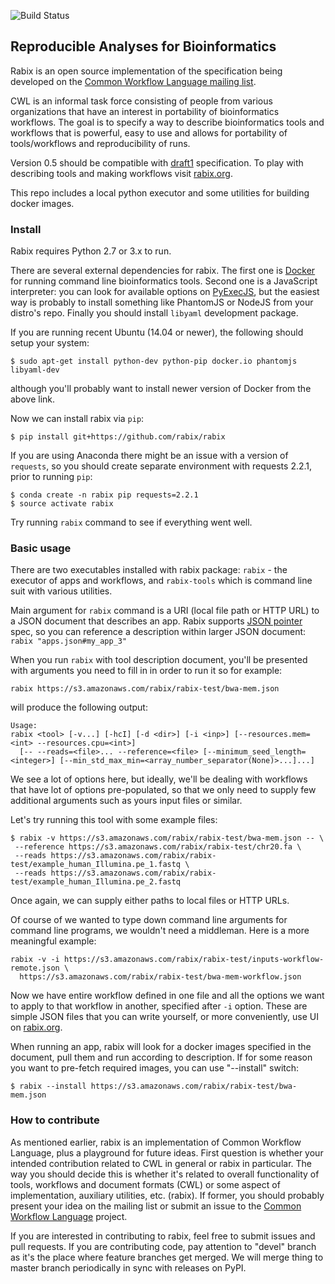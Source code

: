 ![Build Status](https://travis-ci.org/rabix/rabix.svg?branch=devel)

## Reproducible Analyses for Bioinformatics

Rabix is an open source implementation of the specification being developed on the
[Common Workflow Language mailing list](https://groups.google.com/forum/#!forum/common-workflow-language).

CWL is an informal task force consisting of people from various organizations
that have an interest in portability of bioinformatics workflows.
The goal is to specify a way to describe bioinformatics tools and workflows that is powerful,
easy to use and allows for portability of tools/workflows and reproducibility of runs.

Version 0.5 should be compatible with
[draft1](https://github.com/common-workflow-language/common-workflow-language/blob/draft-1/specification/tool-description.md)
specification.
To play with describing tools and making workflows visit [rabix.org](http://rabix.org).

This repo includes a local python executor and some utilities for building docker images.


### Install

Rabix requires Python 2.7 or 3.x to run.

There are several external dependencies for rabix.
The first one is [Docker](https://docs.docker.com/installation/#installation)
for running command line bioinformatics tools.
Second one is a JavaScript interpreter:
you can look for available options on
[PyExecJS](https://github.com/doloopwhile/PyExecJS),
but the easiest way is probably to install something like PhantomJS or NodeJS
from your distro's repo.
Finally you should install `libyaml` development package.

If you are running recent Ubuntu (14.04 or newer),
the following should setup your system:

```
$ sudo apt-get install python-dev python-pip docker.io phantomjs libyaml-dev
```

although you'll probably want to install newer version of Docker from the above link.

Now we can install rabix via `pip`:

```
$ pip install git+https://github.com/rabix/rabix
```

If you are using Anaconda there might be an issue with a version of `requests`,
so you should create separate environment with requests 2.2.1,
prior to running `pip`:

```
$ conda create -n rabix pip requests=2.2.1
$ source activate rabix
```

Try running `rabix` command to see if everything went well.


### Basic usage

There are two executables installed with rabix package: `rabix` - the executor of apps and workflows, and `rabix-tools` which is command line suit with various utilities.

Main argument for `rabix` command is a URI (local file path or HTTP URL) to a JSON document that describes an app.
Rabix supports
[JSON pointer](http://tools.ietf.org/html/rfc6901)
spec, so you can reference a description within larger JSON document: `rabix "apps.json#my_app_3"`


When you run `rabix` with tool description document, you'll be presented with arguments you need to fill in in order to run it so for example:

```
rabix https://s3.amazonaws.com/rabix/rabix-test/bwa-mem.json
```

will produce the following output:

    Usage:
    rabix <tool> [-v...] [-hcI] [-d <dir>] [-i <inp>] [--resources.mem=<int> --resources.cpu=<int>]
      [-- --reads=<file>... --reference=<file> [--minimum_seed_length=<integer>] [--min_std_max_min=<array_number_separator(None)>...]...]


We see a lot of options here, but ideally, we'll be dealing with workflows that have lot of options pre-populated, so that we only need to supply few additional arguments such as yours input files or similar.

Let's try running this tool with some example files:

```
$ rabix -v https://s3.amazonaws.com/rabix/rabix-test/bwa-mem.json -- \
 --reference https://s3.amazonaws.com/rabix/rabix-test/chr20.fa \
 --reads https://s3.amazonaws.com/rabix/rabix-test/example_human_Illumina.pe_1.fastq \
 --reads https://s3.amazonaws.com/rabix/rabix-test/example_human_Illumina.pe_2.fastq
```

Once again, we can supply either paths to local files or HTTP URLs.

Of course of we wanted to type down command line arguments for command line programs, we wouldn't need a middleman. Here is a more meaningful example:

```
rabix -v -i https://s3.amazonaws.com/rabix/rabix-test/inputs-workflow-remote.json \
  https://s3.amazonaws.com/rabix/rabix-test/bwa-mem-workflow.json
```

Now we have entire workflow defined in one file and all the options we want to apply to that workflow in another, specified after `-i` option.
These are simple JSON files that you can write yourself, or more conveniently, use UI on [rabix.org](http://rabix.org).

When running an app, rabix will look for a docker images specified in the document, pull them and run according to description.
If for some reason you want to pre-fetch required images, you can use "--install" switch:


```
$ rabix --install https://s3.amazonaws.com/rabix/rabix-test/bwa-mem.json
```


### How to contribute

As mentioned earlier, rabix is an implementation of Common Workflow Language, plus a playground for future ideas.
First question is whether your intended contribution related to CWL in general or rabix in particular.
The way you should decide this is whether it's related to overall functionality of tools, workflows and document formats (CWL)
or some aspect of implementation, auxiliary utilities, etc. (rabix).
If former, you should probably present your idea on the mailing list or submit an issue to the
[Common Workflow Language](https://github.com/common-workflow-language/common-workflow-language)
project.

If you are interested in contributing to rabix, feel free to submit issues and pull requests.
If you are contributing code, pay attention to "devel" branch as it's the place where feature branches get merged.
We will merge thing to master branch periodically in sync with releases on PyPI.